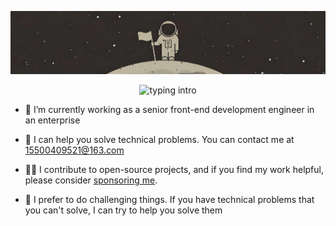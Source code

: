 ![github-header-image](https://raw.githubusercontent.com/GoodbyeMyself/GoodbyeMyself/refs/heads/main/banner.png)

<p align="center">
    <img src="https://readme-typing-svg.herokuapp.com?color=08CE90&center=true&vCenter=true&lines=Hello+everyone!!!;My+name's+Yunlong+Ma.;I'm+a+full-stack+developer." alt="typing intro">
</p>


- 💼 I’m currently working as a senior front-end development engineer in an enterprise
  
- 🌟 I can help you solve technical problems. You can contact me at 15500409521@163.com

- 👨‍💻 I contribute to open-source projects, and if you find my work helpful, please consider [sponsoring me](https://github.com/GoodbyeMyself).

- 🚀 I prefer to do challenging things. If you have technical problems that you can't solve, I can try to help you solve them

##
